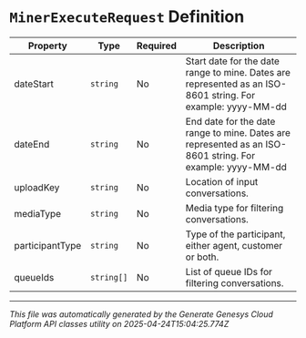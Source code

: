 # `MinerExecuteRequest` Definition

| Property | Type | Required | Description |
|----------|------|----------|-------------|
| dateStart | `string` | No | Start date for the date range to mine. Dates are represented as an ISO-8601 string. For example: yyyy-MM-dd |
| dateEnd | `string` | No | End date for the date range to mine. Dates are represented as an ISO-8601 string. For example: yyyy-MM-dd |
| uploadKey | `string` | No | Location of input conversations. |
| mediaType | `string` | No | Media type for filtering conversations. |
| participantType | `string` | No | Type of the participant, either agent, customer or both. |
| queueIds | `string[]` | No | List of queue IDs for filtering conversations. |

---

*This file was automatically generated by the Generate Genesys Cloud Platform API classes utility on 2025-04-24T15:04:25.774Z*